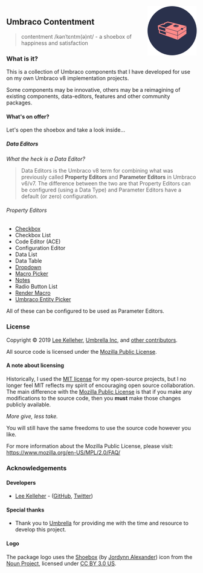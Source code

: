 <img src="../docs/assets/img/logo.png" alt="Umbraco Contentment Logo" title="A shoebox of Umbraco happiness." height="130" align="right">

## Umbraco Contentment

> contentment /kənˈtɛntm(ə)nt/ - a shoebox of happiness and satisfaction

### What is it?

This is a collection of Umbraco components that I have developed for use on my own Umbraco v8 implementation projects.

Some components may be innovative, others may be a reimagining of existing components, data-editors, features and other community packages.


#### What's on offer?

Let's open the shoebox and take a look inside...

##### Data Editors

_What the heck is a Data Editor?_

> Data Editors is the Umbraco v8 term for combining what was previously called **Property Editors** and **Parameter Editors** in Umbraco v6/v7.
> The difference between the two are that Property Editors can be configured (using a Data Type) and Parameter Editors have a default (or zero) configuration.

###### Property Editors

- [Checkbox](../docs/data-editors/checkbox.md)
- Checkbox List
- Code Editor (ACE)
- Configuration Editor
- Data List
- Data Table
- [Dropdown](../docs/data-editors/dropdown.md)
- [Macro Picker](../docs/data-editors/macro-picker.md)
- [Notes](../docs/data-editors/notes.md)
- Radio Button List
- [Render Macro](../docs/data-editors/render-macro.md)
- [Umbraco Entity Picker](../docs/data-editors/umb-entity-picker.md)

All of these can be configured to be used as Parameter Editors.



### License

Copyright &copy; 2019 [Lee Kelleher](https://leekelleher.com), [Umbrella Inc](https://umbrellainc.co.uk), and [other contributors](https://github.com/leekelleher/umbraco-contentment/graphs/contributors).

All source code is licensed under the [Mozilla Public License](../LICENSE.md).

#### A note about licensing

Historically, I used the [MIT license](https://opensource.org/licenses/MIT) for my open-source projects, but I no longer feel MIT reflects my spirit of encouraging open source collaboration.
The main difference with the [Mozilla Public License](https://opensource.org/licenses/MPL-2.0) is that if you make any modifications to the source code, then you **must** make those changes publicly available.

_More give, less take._

You will still have the same freedoms to use the source code however you like.

For more information about the Mozilla Public License, please visit: <https://www.mozilla.org/en-US/MPL/2.0/FAQ/>


### Acknowledgements

#### Developers

- [Lee Kelleher](https://leekelleher.com) - ([GitHub](https://github.com/leekelleher), [Twitter](https://twitter.com/leekelleher))

#### Special thanks

- Thank you to [Umbrella](https://umbrellainc.co.uk) for providing me with the time and resource to develop this project.

#### Logo

The package logo uses the [Shoebox](https://thenounproject.com/term/shoebox/79857/) (by [Jordynn Alexander](https://thenounproject.com/jordynn2/)) icon from the [Noun Project](https://thenounproject.com), licensed under [CC BY 3.0 US](https://creativecommons.org/licenses/by/3.0/us/).

